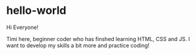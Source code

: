 # hello-world

  Hi Everyone!
  
  Timi here, beginner coder who has finshed learning HTML, CSS and JS.
  I want to develop my skills a bit more and practice coding!
  
